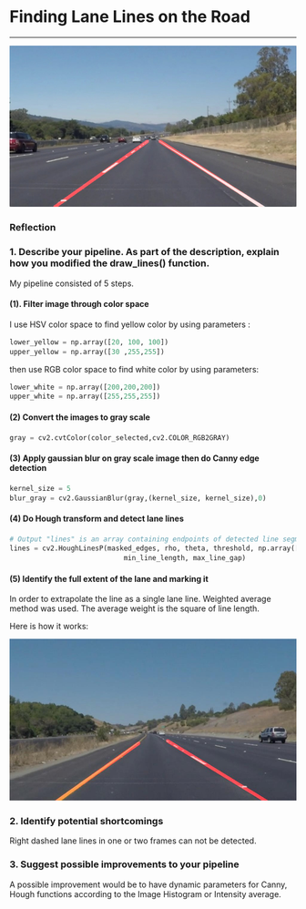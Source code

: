 # **Finding Lane Lines on the Road** 

---

![](./examples/laneLines_thirdPass.jpg)

### Reflection

### 1. Describe your pipeline. As part of the description, explain how you modified the draw_lines() function.

My pipeline consisted of 5 steps. 

#### (1). Filter image through color space

I use HSV color space to find yellow color by using parameters :

```python
lower_yellow = np.array([20, 100, 100])
upper_yellow = np.array([30 ,255,255])
```
then use RGB color space to find white color by using parameters:

```python
lower_white = np.array([200,200,200])
upper_white = np.array([255,255,255])
```
#### (2)  Convert the images to gray scale

```python
gray = cv2.cvtColor(color_selected,cv2.COLOR_RGB2GRAY)
```
#### (3) Apply gaussian blur on gray scale image then do Canny edge detection

```python
kernel_size = 5
blur_gray = cv2.GaussianBlur(gray,(kernel_size, kernel_size),0)
```
#### (4) Do Hough transform and detect lane lines

```python
# Output "lines" is an array containing endpoints of detected line segments
lines = cv2.HoughLinesP(masked_edges, rho, theta, threshold, np.array([]),
                            min_line_length, max_line_gap)
```
#### (5)  Identify the full extent of the lane and marking it

 In order to extrapolate the line as a single lane line. Weighted average method was used. The average weight is the square of line length.

Here is how it works:

![](./test_images_output/solidYellowCurve.jpg)


### 2. Identify potential shortcomings

Right dashed lane lines in one or two frames can not be detected. 


### 3. Suggest possible improvements to your pipeline

A possible improvement would be to have dynamic parameters for Canny, Hough functions according to the Image Histogram or Intensity average.
